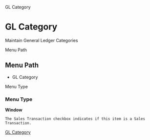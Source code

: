 
GL Category
# GL Category


Maintain General Ledger Categories

Menu Path
## Menu Path



- GL Category

Menu Type
### Menu Type

**Window**

```
The Sales Transaction checkbox indicates if this item is a Sales Transaction.
```

[GL Category](functional-guide/window/window-gl-category.md)